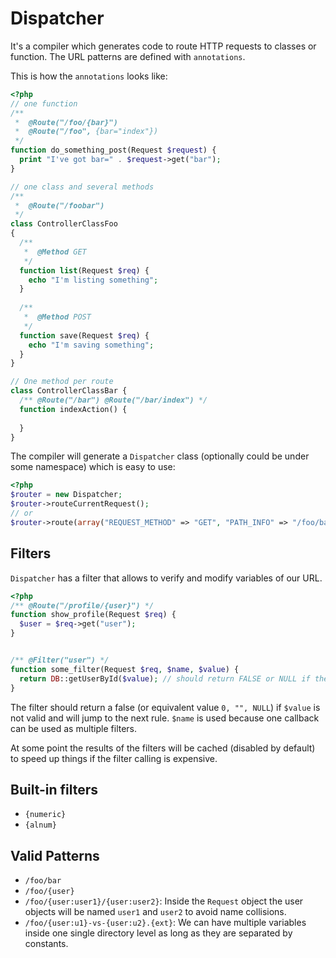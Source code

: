 Dispatcher
==========

It's a compiler which generates code to route HTTP requests to classes or function. The URL patterns are defined with `annotations`.

This is how the `annotations` looks like:

```php
<?php
// one function
/**
 *  @Route("/foo/{bar}")
 *  @Route("/foo", {bar="index"})
 */
function do_something_post(Request $request) {
  print "I've got bar=" . $request->get("bar");
}

// one class and several methods 
/**
 *  @Route("/foobar")
 */
class ControllerClassFoo
{
  /**
   *  @Method GET
   */
  function list(Request $req) {
    echo "I'm listing something";
  }
  
  /**
   *  @Method POST
   */
  function save(Request $req) {
    echo "I'm saving something";
  }
}

// One method per route
class ControllerClassBar {
  /** @Route("/bar") @Route("/bar/index") */
  function indexAction() {
    
  }
}
```

The compiler will generate a `Dispatcher` class (optionally could be under some namespace) which is easy to use:

```php
<?php
$router = new Dispatcher;
$router->routeCurrentRequest(); 
// or
$router->route(array("REQUEST_METHOD" => "GET", "PATH_INFO" => "/foo/bar" ...)); // $_SERVER
```

Filters
-------

`Dispatcher` has a filter that allows to verify and modify variables of our URL.

```php
<?php
/** @Route("/profile/{user}") */
function show_profile(Request $req) {
  $user = $req->get("user");
}


/** @Filter("user") */
function some_filter(Request $req, $name, $value) {
  return DB::getUserById($value); // should return FALSE or NULL if the user doesn't exists
}
```

The filter should return a false (or equivalent value `0, "", NULL`) if `$value` is not valid and will jump to the next rule. `$name` is used because one callback can be used as multiple filters.

At some point the results of the filters will be cached (disabled by default) to speed up things if the filter calling is expensive.

Built-in filters
---------------
- `{numeric}`
- `{alnum}`

Valid Patterns
--------------
- `/foo/bar`
- `/foo/{user}`
- `/foo/{user:user1}/{user:user2}`: Inside the `Request` object the user objects will be named `user1` and `user2` to avoid name collisions.
- `/foo/{user:u1}-vs-{user:u2}.{ext}`: We can have multiple variables inside one single directory level as long as they are separated by constants.